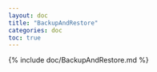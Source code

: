 ```yaml
---
layout: doc
title: "BackupAndRestore"
categories: doc
toc: true
---
```

{% include doc/BackupAndRestore.md %}

